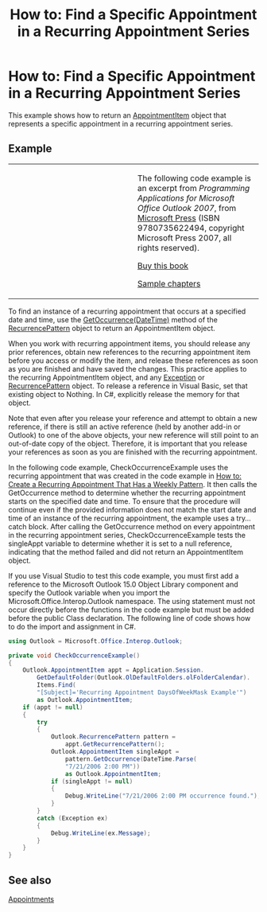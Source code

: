 ﻿---
title: 'How to: Find a Specific Appointment in a Recurring Appointment Series'
TOCTitle: 'How to: Find a Specific Appointment in a Recurring Appointment Series'
ms:assetid: 01f55f04-7245-4325-a354-50a6eb270a31
ms:mtpsurl: https://msdn.microsoft.com/en-us/library/Ff184586(v=office.15)
ms:contentKeyID: 55119812
ms.date: 07/24/2014
mtps_version: v=office.15
dev_langs:
- csharp
---

# How to: Find a Specific Appointment in a Recurring Appointment Series

This example shows how to return an [AppointmentItem](https://msdn.microsoft.com/en-us/library/bb645611\(v=office.15\)) object that represents a specific appointment in a recurring appointment series.

## Example

<table>
<colgroup>
<col style="width: 50%" />
<col style="width: 50%" />
</colgroup>
<tbody>
<tr class="odd">
<td><p></p></td>
<td><p>The following code example is an excerpt from <em>Programming Applications for Microsoft Office Outlook 2007</em>, from <a href="http://www.microsoft.com/learning/books/default.mspx">Microsoft Press</a> (ISBN 9780735622494, copyright Microsoft Press 2007, all rights reserved).</p>
<p><a href="http://www.amazon.com/gp/product/0735622493?ie=utf8%26tag=msmsdn-20%26linkcode=as2%26camp=1789%26creative=9325%26creativeasin=0735622493">Buy this book</a></p>
<p><a href="https://msdn.microsoft.com/en-us/library/cc513844(v=office.15)">Sample chapters</a></p></td>
</tr>
</tbody>
</table>


To find an instance of a recurring appointment that occurs at a specified date and time, use the [GetOccurrence(DateTime)](https://msdn.microsoft.com/en-us/library/bb622806\(v=office.15\)) method of the [RecurrencePattern](https://msdn.microsoft.com/en-us/library/bb608903\(v=office.15\)) object to return an AppointmentItem object.

When you work with recurring appointment items, you should release any prior references, obtain new references to the recurring appointment item before you access or modify the item, and release these references as soon as you are finished and have saved the changes. This practice applies to the recurring AppointmentItem object, and any [Exception](https://msdn.microsoft.com/en-us/library/bb610440\(v=office.15\)) or [RecurrencePattern](https://msdn.microsoft.com/en-us/library/bb608903\(v=office.15\)) object. To release a reference in Visual Basic, set that existing object to Nothing. In C\#, explicitly release the memory for that object.

Note that even after you release your reference and attempt to obtain a new reference, if there is still an active reference (held by another add-in or Outlook) to one of the above objects, your new reference will still point to an out-of-date copy of the object. Therefore, it is important that you release your references as soon as you are finished with the recurring appointment.

In the following code example, CheckOccurrenceExample uses the recurring appointment that was created in the code example in [How to: Create a Recurring Appointment That Has a Weekly Pattern](how-to-create-a-recurring-appointment-that-has-a-weekly-pattern.md). It then calls the GetOccurrence method to determine whether the recurring appointment starts on the specified date and time. To ensure that the procedure will continue even if the provided information does not match the start date and time of an instance of the recurring appointment, the example uses a try…catch block. After calling the GetOccurrence method on every appointment in the recurring appointment series, CheckOccurrenceExample tests the singleAppt variable to determine whether it is set to a null reference, indicating that the method failed and did not return an AppointmentItem object.

If you use Visual Studio to test this code example, you must first add a reference to the Microsoft Outlook 15.0 Object Library component and specify the Outlook variable when you import the Microsoft.Office.Interop.Outlook namespace. The using statement must not occur directly before the functions in the code example but must be added before the public Class declaration. The following line of code shows how to do the import and assignment in C\#.

``` csharp
using Outlook = Microsoft.Office.Interop.Outlook;
```

``` csharp
private void CheckOccurrenceExample()
{
    Outlook.AppointmentItem appt = Application.Session.
        GetDefaultFolder(Outlook.OlDefaultFolders.olFolderCalendar).
        Items.Find(
        "[Subject]='Recurring Appointment DaysOfWeekMask Example'")
        as Outlook.AppointmentItem;
    if (appt != null)
    {
        try
        {
            Outlook.RecurrencePattern pattern =
                appt.GetRecurrencePattern();
            Outlook.AppointmentItem singleAppt =
                pattern.GetOccurrence(DateTime.Parse(
                "7/21/2006 2:00 PM"))
                as Outlook.AppointmentItem;
            if (singleAppt != null)
            {
                Debug.WriteLine("7/21/2006 2:00 PM occurrence found.");
            }
        }
        catch (Exception ex)
        {
            Debug.WriteLine(ex.Message);
        }
    }
}
```

## See also



[Appointments](appointments.md)

